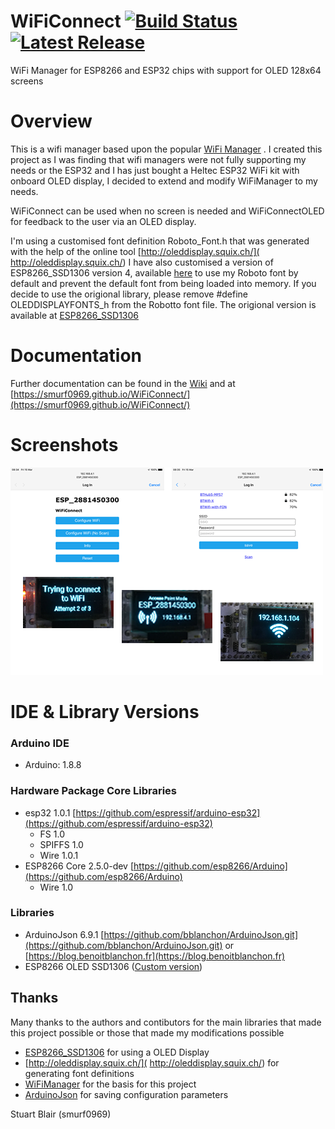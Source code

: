 # WiFiConnect [![Build Status](https://travis-ci.com/smurf0969/WiFiConnect.svg?branch=master)](https://travis-ci.com/smurf0969/WiFiConnect) [![Latest Release](https://img.shields.io/github/release/smurf0969/WiFiConnect.svg)](https://github.com/smurf0969/WiFiConnect/releases/latest)  
WiFi Manager for ESP8266 and ESP32 chips with support for OLED 128x64 screens

# Overview
This is a wifi manager based upon the popular [WiFi Manager](https://github.com/tzapu/WiFiManager) .
I created this project as I was finding that wifi managers were not fully supporting my needs or the ESP32 and I has just bought a Heltec ESP32 WiFi kit with onboard OLED display, I decided to extend and modify WiFiManager to my needs.

WiFiConnect can be used when no screen is needed and WiFiConnectOLED for feedback to the user via an OLED display.

I'm using a customised font definition Roboto_Font.h that was generated with the help of the online tool [http://oleddisplay.squix.ch/]( http://oleddisplay.squix.ch/)
I have also customised a version of ESP8266_SSD1306 version 4, available [here](https://github.com/smurf0969/esp8266-oled-ssd1306/tree/Allow-overriding-default-font) to use my Roboto font by default and prevent the default font from being loaded into memory.
If you decide to use the origional library, please remove #define OLEDDISPLAYFONTS_h from the Robotto font file.
The origional version is available at [ESP8266_SSD1306](https://github.com/squix78/esp8266-oled-ssd1306.git)

# Documentation

Further documentation can be found in the [Wiki](https://github.com/smurf0969/WiFiConnect/wiki) and at [https://smurf0969.github.io/WiFiConnect/](https://smurf0969.github.io/WiFiConnect/)

# Screenshots
![alt text](extras/screenshots.png "Screenshots")

# IDE & Library Versions
### Arduino IDE
  - Arduino: 1.8.8

### Hardware Package Core Libraries
  - esp32 1.0.1 [https://github.com/espressif/arduino-esp32](https://github.com/espressif/arduino-esp32)
    - FS 1.0
    - SPIFFS 1.0
    - Wire 1.0.1
  - ESP8266 Core 2.5.0-dev [https://github.com/esp8266/Arduino](https://github.com/esp8266/Arduino)
    - Wire 1.0
### Libraries
  - ArduinoJson 6.9.1 [https://github.com/bblanchon/ArduinoJson.git](https://github.com/bblanchon/ArduinoJson.git) or [https://blog.benoitblanchon.fr](https://blog.benoitblanchon.fr)
  - ESP8266 OLED SSD1306 ([Custom version](https://github.com/smurf0969/esp8266-oled-ssd1306/tree/Allow-overriding-default-font)) 

## Thanks
Many thanks to the authors and contibutors for the main libraries that made this project possible or those that made my modifications possible 
* [ESP8266_SSD1306](https://github.com/squix78/esp8266-oled-ssd1306.git) for using a OLED Display
* [http://oleddisplay.squix.ch/]( http://oleddisplay.squix.ch/) for generating font definitions
* [WiFiManager](https://github.com/tzapu/WiFiManager) for the basis for this project
* [ArduinoJson](https://github.com/bblanchon/ArduinoJson) for saving configuration parameters

Stuart Blair (smurf0969)
